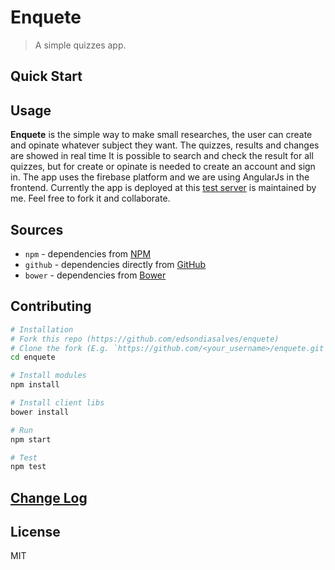 # Enquete

> A simple quizzes app.

## Quick Start

## Usage

**Enquete** is the simple way to make small researches, the user can create and opinate whatever subject they 
want. The quizzes, results and changes are showed in real time
It is possible to search and check the result for all quizzes, but for create or opinate is needed to create an
 account and sign in.
The app uses the firebase platform and we are using AngularJs in the frontend.
Currently the app is deployed at this [test server](https://enquete-ba752.firebaseapp.com/) is maintained by me.
Feel free to fork it and collaborate.

## Sources

* `npm` - dependencies from [NPM](http://npmjs.org/)
* `github` - dependencies directly from [GitHub](https://github.com/) 
* `bower` - dependencies from [Bower](http://bower.io/)

## Contributing

```sh
# Installation
# Fork this repo (https://github.com/edsondiasalves/enquete)
# Clone the fork (E.g. `https://github.com/<your_username>/enquete.git`)
cd enquete

# Install modules
npm install

# Install client libs
bower install

# Run
npm start

# Test
npm test
```

## [Change Log](https://github.com/edsondiasalves/enquete/releases)

## License

MIT
